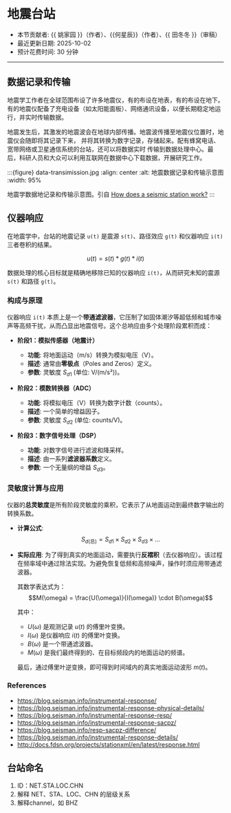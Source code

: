 # 地震台站

- 本节贡献者: {{ 姚家园 }}（作者）、{{何星辰}}（作者）、{{ 田冬冬 }}（审稿）
- 最近更新日期: 2025-10-02
- 预计花费时间: 30 分钟

---

## 数据记录和传输

地震学工作者在全球范围布设了许多地震仪，有的布设在地表，有的布设在地下。
有的地震仪配备了充电设备（如太阳能面板）、网络通讯设备，以便长期稳定地运行，并实时传输数据。

地震发生后，其激发的地震波会在地球内部传播。地震波传播至地震仪位置时，地震仪会随即将其记录下来，
并将其转换为数字记录，存储起来。配有蜂窝电话、宽带网络或卫星通信系统的台站，还可以将数据实时
传输到数据处理中心。最后，科研人员和大众可以利用互联网在数据中心下载数据，开展研究工作。

:::{figure} data-transimission.jpg
:align: center
:alt: 地震数据记录和传输示意图
:width: 95%

地震学数据地记录和传输示意图。引自
[How does a seismic station work?](http://www.usarray.org/public/about/how#anchor1)
:::

## 仪器响应

在地震学中，台站的地震记录 `u(t)` 是震源 `s(t)`、路径效应 `g(t)` 和仪器响应 `i(t)` 三者卷积的结果。

$$u(t) = s(t) * g(t) * i(t)$$

数据处理的核心目标就是精确地移除已知的仪器响应 `i(t)`，从而研究未知的震源 `s(t)` 和路径 `g(t)`。

### 构成与原理

仪器响应 `i(t)` 本质上是一个**带通滤波器**，它压制了如固体潮汐等超低频和城市噪声等高频干扰，从而凸显出地震信号。这个总响应由多个处理阶段累积而成：

  * **阶段1：模拟传感器（地震计）**

      * **功能**: 将地面运动（m/s）转换为模拟电压（V）。
      * **描述**: 通常由**零极点**（Poles and Zeros）定义。
      * **参数**: 灵敏度 $S_{d1}$ (单位: V/(m/s²))。

  * **阶段2：模数转换器（ADC）**

      * **功能**: 将模拟电压（V）转换为数字计数（counts）。
      * **描述**: 一个简单的增益因子。
      * **参数**: 灵敏度 $S_{d2}$ (单位: counts/V)。

  * **阶段3：数字信号处理（DSP）**

      * **功能**: 对数字信号进行滤波和降采样。
      * **描述**: 由一系列**滤波器系数**定义。
      * **参数**: 一个无量纲的增益 $S_{d3}$。

### 灵敏度计算与应用

仪器的**总灵敏度**是所有阶段灵敏度的乘积，它表示了从地面运动到最终数字输出的转换系数。

* **计算公式**:
    $$S_{d(\text{总})} = S_{d1} \times S_{d2} \times S_{d3} \times \dots$$

* **实际应用**:
    为了得到真实的地面运动，需要执行**反褶积**（去仪器响应）。该过程在频率域中通过除法实现。为避免恢复低频和高频噪声，操作时须应用带通滤波器。

    其数学表达式为：
    $$M(\omega) = \frac{U(\omega)}{I(\omega)} \cdot B(\omega)$$

    其中：
    * $U(\omega)$ 是观测记录 $u(t)$ 的傅里叶变换。
    * $I(\omega)$ 是仪器响应 $i(t)$ 的傅里叶变换。
    * $B(\omega)$ 是一个带通滤波器。
    * $M(\omega)$ 是我们最终得到的、在目标频段内的地面运动的频谱。

    最后，通过傅里叶逆变换，即可得到时间域内的真实地面运动波形 $m(t)$。

### References

- https://blog.seisman.info/instrumental-response/
- https://blog.seisman.info/instrumental-response-physical-details/
- https://blog.seisman.info/instrumental-response-resp/
- https://blog.seisman.info/instrumental-response-sacpz/
- https://blog.seisman.info/resp-sacpz-difference/
- https://blog.seisman.info/instrumental-response-details/
- http://docs.fdsn.org/projects/stationxml/en/latest/response.html


## 台站命名

1. ID：NET.STA.LOC.CHN
2. 解释 NET、STA、LOC、CHN 的层级关系
3. 解释channel，如 BHZ

